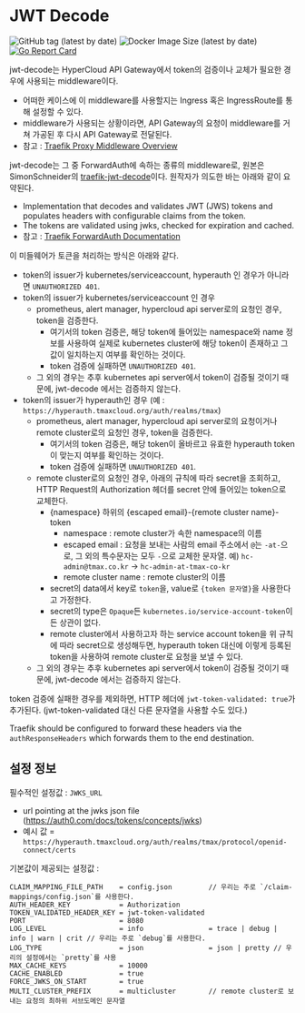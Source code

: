# JWT Decode

![GitHub tag (latest by date)](https://img.shields.io/docker/v/tmaxcloudck/jwt-decode/5.0.0.3)
![Docker Image Size (latest by date)](https://img.shields.io/docker/image-size/tmaxcloudck/jwt-decode/5.0.0.3)
[![Go Report Card](https://goreportcard.com/badge/github.com/tmax-cloud/jwt-decode)](https://goreportcard.com/report/github.com/tmax-cloud/jwt-decode)

jwt-decode는 HyperCloud API Gateway에서 token의 검증이나 교체가 필요한 경우에 사용되는 middleware이다.
- 어떠한 케이스에 이 middleware를 사용할지는 Ingress 혹은 IngressRoute를 통해 설정할 수 있다.
- middleware가 사용되는 상황이라면, API Gateway의 요청이 middleware를 거쳐 가공된 후 다시 API Gateway로 전달된다.
- 참고 : [Traefik Proxy Middleware Overview](https://doc.traefik.io/traefik/middlewares/overview/)

jwt-decode는 그 중 ForwardAuth에 속하는 종류의 middleware로, 원본은 SimonSchneider의 [traefik-jwt-decode](https://github.com/SimonSchneider/traefik-jwt-decode)이다.
원작자가 의도한 바는 아래와 같이 요약된다.
- Implementation that decodes and validates JWT (JWS) tokens and populates headers with configurable claims from the token.
- The tokens are validated using jwks, checked for expiration and cached.
- 참고 : [Traefik ForwardAuth Documentation](https://doc.traefik.io/traefik/middlewares/http/forwardauth/)


이 미들웨어가 토큰을 처리하는 방식은 아래와 같다.

- token의 issuer가 kubernetes/serviceaccount, hyperauth 인 경우가 아니라면 `UNAUTHORIZED 401`.
- token의 issuer가 kubernetes/serviceaccount 인 경우
  - prometheus, alert manager, hypercloud api server로의 요청인 경우, token을 검증한다.
    - 여기서의 token 검증은, 해당 token에 들어있는 namespace와 name 정보를 사용하여 실제로 kubernetes cluster에 해당 token이 존재하고 그 값이 일치하는지 여부를 확인하는 것이다.
    - token 검증에 실패하면 `UNAUTHORIZED 401`.
  - 그 외의 경우는 추후 kubernetes api server에서 token이 검증될 것이기 때문에, jwt-decode 에서는 검증하지 않는다.
- token의 issuer가 hyperauth인 경우
  (예 : `https://hyperauth.tmaxcloud.org/auth/realms/tmax`)
  - prometheus, alert manager, hypercloud api server로의 요청이거나 remote cluster로의 요청인 경우, token을 검증한다.
    - 여기서의 token 검증은, 해당 token이 올바르고 유효한 hyperauth token이 맞는지 여부를 확인하는 것이다.
    - token 검증에 실패하면 `UNAUTHORIZED 401`.
  - remote cluster로의 요청인 경우, 아래의 규칙에 따라 secret을 조회하고, HTTP Request의 Authorization 헤더를 secret 안에 들어있는 token으로 교체한다.
    - {namespace} 하위의 {escaped email}-{remote cluster name}-token
      - namespace : remote cluster가 속한 namespace의 이름
      - escaped email : 요청을 보내는 사람의 email 주소에서 `@`는 `-at-`으로, 그 외의 특수문자는 모두 `-`으로 교체한 문자열. 예) `hc-admin@tmax.co.kr` -> `hc-admin-at-tmax-co-kr`
      - remote cluster name : remote cluster의 이름
    - secret의 data에서 key로 `token`을, value로 `{token 문자열}`을 사용한다고 가정한다.
    - secret의 type은 `Opaque`든 `kubernetes.io/service-account-token`이든 상관이 없다.
    - remote cluster에서 사용하고자 하는 service account token을 위 규칙에 따라 secret으로 생성해두면, hyperauth token 대신에 이렇게 등록된 token을 사용하여 remote cluster로 요청을 보낼 수 있다.
  - 그 외의 경우는 추후 kubernetes api server에서 token이 검증될 것이기 때문에, jwt-decode 에서는 검증하지 않는다.

token 검증에 실패한 경우를 제외하면, HTTP 헤더에 `jwt-token-validated: true`가 추가된다. (jwt-token-validated 대신 다른 문자열을 사용할 수도 있다.)

Traefik should be configured to forward these headers via the `authResponseHeaders` which forwards them to the end destination.

## 설정 정보

필수적인 설정값 : `JWKS_URL`
- url pointing at the jwks json file (https://auth0.com/docs/tokens/concepts/jwks)
- 예시 값 = `https://hyperauth.tmaxcloud.org/auth/realms/tmax/protocol/openid-connect/certs`


기본값이 제공되는 설정값 :
```
CLAIM_MAPPING_FILE_PATH    = config.json         // 우리는 주로 `/claim-mappings/config.json`를 사용한다.
AUTH_HEADER_KEY            = Authorization
TOKEN_VALIDATED_HEADER_KEY = jwt-token-validated
PORT                       = 8080
LOG_LEVEL                  = info                = trace | debug | info | warn | crit // 우리는 주로 `debug`를 사용한다.
LOG_TYPE                   = json                = json | pretty // 우리의 설정에서는 `pretty`를 사용
MAX_CACHE_KEYS             = 10000
CACHE_ENABLED              = true
FORCE_JWKS_ON_START        = true
MULTI_CLUSTER_PREFIX       = multicluster        // remote cluster로 보내는 요청의 최하위 서브도메인 문자열
```
